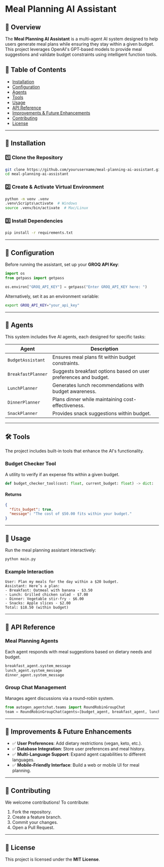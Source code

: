 # Meal Planning AI Assistant

## 📌 Overview

The **Meal Planning AI Assistant** is a multi-agent AI system designed to help users generate meal plans while ensuring they stay within a given budget. This project leverages OpenAI's GPT-based models to provide meal suggestions and validate budget constraints using intelligent function tools.

## 📜 Table of Contents

- [Installation](#installation)
- [Configuration](#configuration)
- [Agents](#agents)
- [Tools](#tools)
- [Usage](#usage)
- [API Reference](#api-reference)
- [Improvements & Future Enhancements](#improvements--future-enhancements)
- [Contributing](#contributing)
- [License](#license)

---

## 🚀 Installation

### 1️⃣ Clone the Repository

```sh
git clone https://github.com/yourusername/meal-planning-ai-assistant.git
cd meal-planning-ai-assistant
```

### 2️⃣ Create & Activate Virtual Environment

```sh
python -m venv .venv
.venv\Scripts\activate  # Windows
source .venv/bin/activate  # Mac/Linux
```

### 3️⃣ Install Dependencies

```sh
pip install -r requirements.txt
```

---

## 🔧 Configuration

Before running the assistant, set up your **GROQ API Key**:

```python
import os
from getpass import getpass

os.environ["GROQ_API_KEY"] = getpass("Enter GROQ_API_KEY here: ")
```

Alternatively, set it as an environment variable:

```sh
export GROQ_API_KEY="your_api_key"
```

---

## 🤖 Agents

This system includes five AI agents, each designed for specific tasks:

| Agent              | Description                                                      |
| ------------------ | ---------------------------------------------------------------- |
| `BudgetAssistant`  | Ensures meal plans fit within budget constraints.                |
| `BreakfastPlanner` | Suggests breakfast options based on user preferences and budget. |
| `LunchPlanner`     | Generates lunch recommendations with budget awareness.           |
| `DinnerPlanner`    | Plans dinner while maintaining cost-effectiveness.               |
| `SnackPlanner`     | Provides snack suggestions within budget.                        |

---

## 🛠️ Tools

The project includes built-in tools that enhance the AI's functionality.

### **Budget Checker Tool**

A utility to verify if an expense fits within a given budget.

```python
def budget_checker_tool(cost: float, current_budget: float) -> dict:
```

#### **Returns**

```json
{
  "fits_budget": true,
  "message": "The cost of $50.00 fits within your budget."
}
```

---

## 🎯 Usage

Run the meal planning assistant interactively:

```sh
python main.py
```

### **Example Interaction**

```
User: Plan my meals for the day within a $20 budget.
Assistant: Here’s a plan:
- Breakfast: Oatmeal with banana - $3.50
- Lunch: Grilled chicken salad - $7.00
- Dinner: Vegetable stir-fry - $6.00
- Snacks: Apple slices - $2.00
Total: $18.50 (within budget)
```

---

## 📡 API Reference

### **Meal Planning Agents**

Each agent responds with meal suggestions based on dietary needs and budget.

```python
breakfast_agent.system_message
lunch_agent.system_message
dinner_agent.system_message
```

### **Group Chat Management**

Manages agent discussions via a round-robin system.

```python
from autogen_agentchat.teams import RoundRobinGroupChat
team = RoundRobinGroupChat(agents=[budget_agent, breakfast_agent, lunch_agent, dinner_agent, snack_agent])
```

---

## 🚀 Improvements & Future Enhancements

- ✅ **User Preferences**: Add dietary restrictions (vegan, keto, etc.).
- ✅ **Database Integration**: Store user preferences and meal history.
- ✅ **Multi-Language Support**: Expand agent capabilities to different languages.
- ✅ **Mobile-Friendly Interface**: Build a web or mobile UI for meal planning.

---

## 👥 Contributing

We welcome contributions! To contribute:

1. Fork the repository.
2. Create a feature branch.
3. Commit your changes.
4. Open a Pull Request.

---

## 📜 License

This project is licensed under the **MIT License**.

